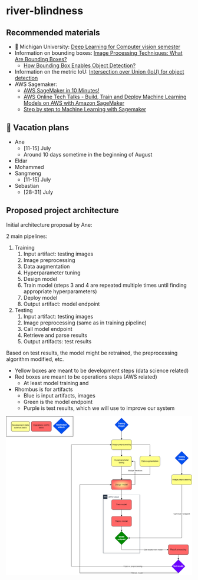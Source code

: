 # river-blindness

## Recommended materials

* 🚨 Michigan University: [Deep Learning for Computer vision semester](https://www.youtube.com/playlist?list=PL5-TkQAfAZFbzxjBHtzdVCWE0Zbhomg7r)
* Information on bounding boxes: [Image Processing Techniques: What Are Bounding Boxes?](https://keymakr.com/blog/what-are-bounding-boxes/)
  * [How Bounding Box Enables Object Detection?](https://medium.com/tech-break/how-bounding-box-enables-object-detection-999b3059974e)
* Information on the metric IoU: [Intersection over Union (IoU) for object detection](https://pyimagesearch.com/2016/11/07/intersection-over-union-iou-for-object-detection/)
* AWS Sagemaker:
  * [AWS SageMaker in 10 Minutes!](https://www.youtube.com/watch?v=pfjhNe1M2t4)
  * [AWS Online Tech Talks - Build, Train and Deploy Machine Learning Models on AWS with Amazon SageMaker](https://www.youtube.com/watch?v=R0vC31OXt-g)
  * [Step by step to Machine Learning with Sagemaker](https://www.youtube.com/watch?v=_FVYDU9-ftI)

## 🌴 Vacation plans

* Ane
  * [11-15] July
  * Around 10 days sometime in the beginning of August
* Eldar
* Mohammed
* Sangmeng
  * [11-15] July
* Sebastian
  * [28-31] July


## Proposed project architecture

Initial architecture proposal by Ane:

2 main pipelines:

1. Training
   1. Input artifact: testing images
   2. Image preprocessing
   3. Data augmentation
   4. Hyperparameter tuning
   5. Design model
   6. Train model (steps 3 and 4 are repeated multiple times until finding appropriate hyperparameters)
   7. Deploy model
   8. Output artifact: model endpoint
2. Testing
   1. Input artifact: testing images
   2. Image preprocessing (same as in training pipeline)
   3. Call model endpoint
   4. Retrieve and parse results
   5. Output artifacts: test results

Based on test results, the model might be retrained, the preprocessing algorithm modified, etc.

* Yellow boxes are meant to be development steps (data science related)
* Red boxes are meant to be operations steps (AWS related)
  * At least model training and 
* Rhombus is for artifacts
  * Blue is input artifacts, images
  * Green is the model endpoint
  * Purple is test results, which we will use to improve our system

![ ](architecture.png)

